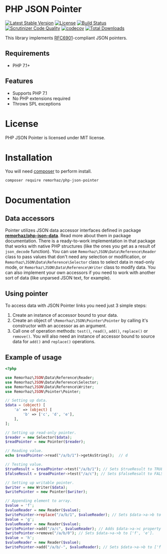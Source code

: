 # PHP JSON Pointer

[![Latest Stable Version](https://poser.pugx.org/remorhaz/php-json-pointer/v/stable)](https://packagist.org/packages/remorhaz/php-json-pointer)
[![License](https://poser.pugx.org/remorhaz/php-json-pointer/license)](https://packagist.org/packages/remorhaz/php-json-pointer)
[![Build Status](https://travis-ci.org/remorhaz/php-json-pointer.svg?branch=master)](https://travis-ci.org/remorhaz/php-json-pointer)
[![Scrutinizer Code Quality](https://scrutinizer-ci.com/g/remorhaz/php-json-pointer/badges/quality-score.png?b=master)](https://scrutinizer-ci.com/g/remorhaz/php-json-pointer/?branch=master)
[![codecov](https://codecov.io/gh/remorhaz/php-json-pointer/branch/master/graph/badge.svg)](https://codecov.io/gh/remorhaz/php-json-pointer)
[![Total Downloads](https://poser.pugx.org/remorhaz/php-json-pointer/downloads)](https://packagist.org/packages/remorhaz/php-json-pointer)

This library implements [RFC6901](https://tools.ietf.org/html/rfc6901)-compliant JSON pointers.

## Requirements
* PHP 7.1+

## Features
* Supports PHP 7.1
* No PHP extensions required
* Throws SPL exceptions

# License
PHP JSON Pointer is licensed under MIT license.

# Installation
You will need [composer](https://getcomposer.org) to perform install.
```
composer require remorhaz/php-json-pointer
```

# Documentation
## Data accessors
Pointer utilizes JSON data accessor interfaces defined in package
**[remorhaz/php-json-data](https://github.com/remorhaz/php-json-data)**. Read more about them in package documentation.
There is a ready-to-work implementation in that package that works with native PHP structures (like the ones you get as
a result of `json_decode` function). You can use `Remorhaz\JSON\Data\Reference\Reader` class to pass values that don't
need any selection or modification, or `Remorhaz\JSON\Data\Reference\Selector` class to select data in read-only mode,
or `Remorhaz\JSON\Data\Reference\Writer` class to modify data. You can also implement your own accessors if you need
to work with another sort of data (like unparsed JSON text, for example).

## Using pointer
To access data with JSON Pointer links you need just 3 simple steps:

1. Create an instance of accessor bound to your data.
2. Create an object of `\Remorhaz\JSON\Pointer\Pointer` by calling it's constructor with an accessor as an argument.
3. Call one of operation methods: `test()`, `read()`, `add()`, `replace()` or `remove()`. You will also need an instance
of accessor bound to source data for `add()` and `replace()` operations.

## Example of usage
```php
<?php

use Remorhaz\JSON\Data\Reference\Reader;
use Remorhaz\JSON\Data\Reference\Selector;
use Remorhaz\JSON\Data\Reference\Writer;
use Remorhaz\JSON\Pointer\Pointer;

// Setting up data.
$data = (object) [
    'a' => (object) [
        'b' => ['c', 'd', 'e'],
    ],
];

// Setting up read-only pointer.
$reader = new Selector($data);
$readPointer = new Pointer($reader);

// Reading value.
echo $readPointer->read("/a/b/1")->getAsString();  // d

// Testing value.
$trueResult = $readPointer->test("/a/b/1"); // Sets $trueResult to TRUE (value exists).
$falseResult = $readPointer->test("/a/c"); // Sets $falseResalt to FALSE (value doesn't exist).

// Setting up writable pointer.
$writer = new Writer($data);
$writePointer = new Pointer($writer);

// Appending element to array.
$value = 'f';
$valueReader = new Reader($value);
$writePointer->replace("/a/b/1", $valueReader); // Sets $data->a->b to ['c', 'f', 'e'].
$value = 'g';
$valueReader = new Reader($value);
$writePointer->add("/a/c", $valueReader); // Adds $data->a->c property and sets it to 'g'.
$writePointer->remove("/a/b/0"); // Sets $data->a->b to ['f', 'e'].
$value = 'h';
$valueReader = new Reader($value);
$writePointer->add("/a/b/-", $valueReader); // Sets $data->a->b to ['f', 'e', 'h'].
```
